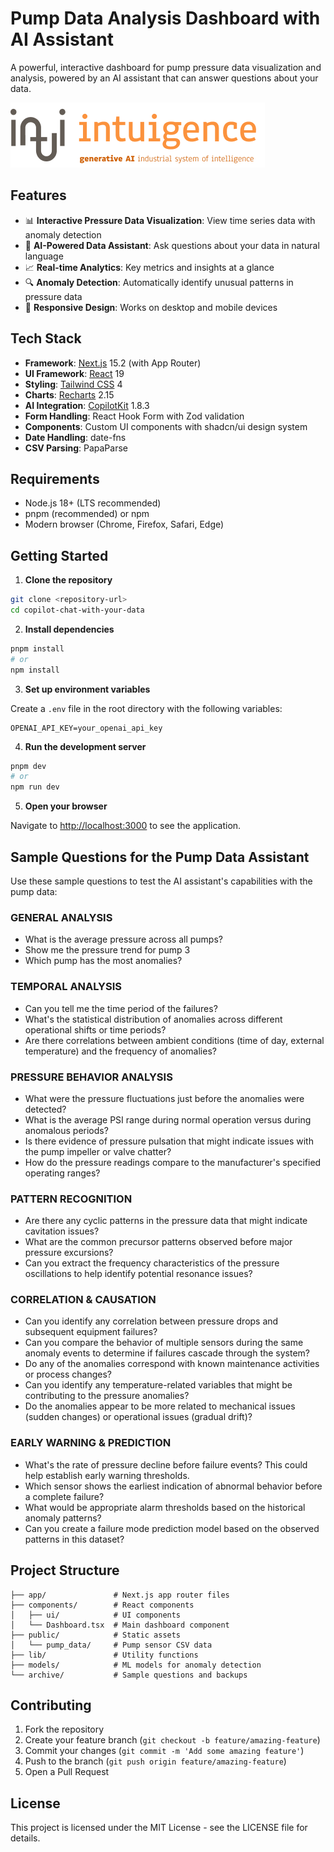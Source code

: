 # Pump Data Analysis Dashboard with AI Assistant

A powerful, interactive dashboard for pump pressure data visualization and analysis, powered by an AI assistant that can answer questions about your data.

![Screenshot of Dashboard](public/assets/intuigence.png)

## Features

- 📊 **Interactive Pressure Data Visualization**: View time series data with anomaly detection
- 🤖 **AI-Powered Data Assistant**: Ask questions about your data in natural language
- 📈 **Real-time Analytics**: Key metrics and insights at a glance
- 🔍 **Anomaly Detection**: Automatically identify unusual patterns in pressure data
- 📱 **Responsive Design**: Works on desktop and mobile devices

## Tech Stack

- **Framework**: [Next.js](https://nextjs.org/) 15.2 (with App Router)
- **UI Framework**: [React](https://reactjs.org/) 19
- **Styling**: [Tailwind CSS](https://tailwindcss.com/) 4
- **Charts**: [Recharts](https://recharts.org/) 2.15
- **AI Integration**: [CopilotKit](https://copilotkit.ai/) 1.8.3
- **Form Handling**: React Hook Form with Zod validation
- **Components**: Custom UI components with shadcn/ui design system
- **Date Handling**: date-fns
- **CSV Parsing**: PapaParse

## Requirements

- Node.js 18+ (LTS recommended)
- pnpm (recommended) or npm
- Modern browser (Chrome, Firefox, Safari, Edge)

## Getting Started

1. **Clone the repository**

```bash
git clone <repository-url>
cd copilot-chat-with-your-data
```

2. **Install dependencies**

```bash
pnpm install
# or
npm install
```

3. **Set up environment variables**

Create a `.env` file in the root directory with the following variables:
```
OPENAI_API_KEY=your_openai_api_key
```

4. **Run the development server**

```bash
pnpm dev
# or
npm run dev
```

5. **Open your browser**

Navigate to [http://localhost:3000](http://localhost:3000) to see the application.

## Sample Questions for the Pump Data Assistant

Use these sample questions to test the AI assistant's capabilities with the pump data:

### GENERAL ANALYSIS
- What is the average pressure across all pumps?
- Show me the pressure trend for pump 3
- Which pump has the most anomalies?

### TEMPORAL ANALYSIS
- Can you tell me the time period of the failures?
- What's the statistical distribution of anomalies across different operational shifts or time periods?
- Are there correlations between ambient conditions (time of day, external temperature) and the frequency of anomalies?

### PRESSURE BEHAVIOR ANALYSIS
- What were the pressure fluctuations just before the anomalies were detected?
- What is the average PSI range during normal operation versus during anomalous periods?
- Is there evidence of pressure pulsation that might indicate issues with the pump impeller or valve chatter?
- How do the pressure readings compare to the manufacturer's specified operating ranges?

### PATTERN RECOGNITION
- Are there any cyclic patterns in the pressure data that might indicate cavitation issues?
- What are the common precursor patterns observed before major pressure excursions?
- Can you extract the frequency characteristics of the pressure oscillations to help identify potential resonance issues?

### CORRELATION & CAUSATION
- Can you identify any correlation between pressure drops and subsequent equipment failures?
- Can you compare the behavior of multiple sensors during the same anomaly events to determine if failures cascade through the system?
- Do any of the anomalies correspond with known maintenance activities or process changes?
- Can you identify any temperature-related variables that might be contributing to the pressure anomalies?
- Do the anomalies appear to be more related to mechanical issues (sudden changes) or operational issues (gradual drift)?

### EARLY WARNING & PREDICTION
- What's the rate of pressure decline before failure events? This could help establish early warning thresholds.
- Which sensor shows the earliest indication of abnormal behavior before a complete failure?
- What would be appropriate alarm thresholds based on the historical anomaly patterns?
- Can you create a failure mode prediction model based on the observed patterns in this dataset?

## Project Structure

```
├── app/               # Next.js app router files
├── components/        # React components
│   ├── ui/            # UI components
│   └── Dashboard.tsx  # Main dashboard component
├── public/            # Static assets
│   └── pump_data/     # Pump sensor CSV data
├── lib/               # Utility functions
├── models/            # ML models for anomaly detection
└── archive/           # Sample questions and backups
```

## Contributing

1. Fork the repository
2. Create your feature branch (`git checkout -b feature/amazing-feature`)
3. Commit your changes (`git commit -m 'Add some amazing feature'`)
4. Push to the branch (`git push origin feature/amazing-feature`)
5. Open a Pull Request

## License

This project is licensed under the MIT License - see the LICENSE file for details. 